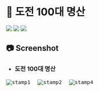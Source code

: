 # 🚩 도전 100대 명산
<img src="https://img.shields.io/badge/Expo-000020?style=flat&logo=Expo&logoColor=white"/> <img src="https://img.shields.io/badge/React-61DAFB?style=flat&logo=React&logoColor=black"/> <img src="https://img.shields.io/badge/Redux-764ABC?style=flat&logo=Redux&logoColor=white"/>


## 📷 Screenshot

* ### 도전 100대 명산
<kbd>![stamp1](https://user-images.githubusercontent.com/7158623/215308146-e185dbba-c0c4-490d-ad38-d4bc43207df6.jpg)</kbd>&nbsp;&nbsp;&nbsp;&nbsp;
<kbd>![stamp2](https://user-images.githubusercontent.com/7158623/215308151-3b5b8d0e-225b-4083-8266-d07818ea1914.jpg)</kbd>&nbsp;&nbsp;&nbsp;&nbsp;
<kbd>![stamp4](https://user-images.githubusercontent.com/7158623/215308163-976dc1ce-0652-496a-9e3d-13145ddb3bd0.jpg)</kbd>

<br>

